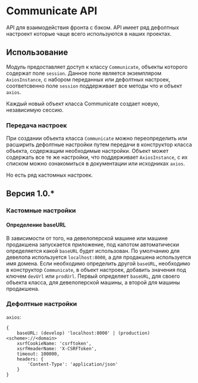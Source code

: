 # Communicate API
API для взаимодействия фронта с бэком. API имеет ряд дефолтных настроект  которые чаще всего используются
в наших проектах.

## Использование
Модуль предоставляет доступ к классу `Communicate`, объекты которого содержат поле `session`. Данное
поле является экземпляром `AxiosInstance`, с набором переданных или дефолтных настроек, соответсвенно поле `session`
поддерживает все методы что и объект `axios`.

Каждый новый объект класса Communicate создает новую, независимую сессию.

### Передача настроек
При создании объекта класса `Communicate` можно переопределить или расширить дефолтные настройки путем
передачи в конструктор класса объекта, содержащим необходимые настройки. Объект может содержать
все те же настройки, что поддерживает `AxiosInstance`, с их списком можно ознакомиться в документации
или исходниках `axios`.

Но есть ряд кастомных настроек.

## Версия 1.0.*

### Кастомные настройки

#### Определение baseURL

В зависимости от того, на девелоперской машине или машине продакшена запускается приложение, под капотом
автоматически определяется какой `baseURL` будет использован. По умолчанию для девелопа используется
`localhost:8000`, а для продакшена используется имя домена. Если необходимо определить другой `baseURL`,
необходимо в конструктор `Communicate`, в объект настроек, добавить значения под ключем `devUrl` или
`prodUrl`. Первый определяет `baseURL`, для своего объекта класса, для девелоперской машины, а второй
для машины продакшена.

### Дефолтные настройки

`axios`:
```
{
    baseURL: (develop) 'localhost:8000' | (production) <scheme>://<domain>
    xsrfCookieName: 'csrftoken',
    xsrfHeaderName: 'X-CSRFToken',
    timeout: 100000,
    headers: {
        'Content-Type': 'application/json'
    }
}
```
